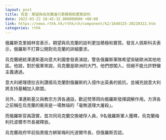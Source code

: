 ```yaml
---
layout: post
title: 克宮：期望與烏克蘭進行更積極和實質談判
date: 2022-03-22 18:45:32.000000000 +08:00
link: https://news.rthk.hk/rthk/ch/component/k2/1640325-20220322.htm
categories: rthk
---
```


俄羅斯克里姆林宮表示，期望與烏克蘭的談判更加積極和實質。發言人佩斯科夫表示，俄羅斯不打算公開對烏克蘭的詳細要求。 

烏克蘭總統澤連斯基向意大利國會發表演說，警告俄羅斯軍隊希望突破歐洲其他地區。他說，對於俄軍來說，烏克蘭是歐洲的大門，他們想闖入，但絕不能允許野蠻主義通過。

意大利總理德拉吉則讚揚烏克蘭對俄羅斯的入侵作出英勇的抵抗，並補充說意大利將支持基輔加入歐盟。

另外，澤連斯基又與教宗方濟各通話，歡迎梵蒂岡向俄羅斯發揮調解作用。方濟各之前稱在烏克蘭的衝突是一場無端的「毫無道理大屠殺」。

而俄羅斯官員證實，首次同烏克蘭交換被俘人員，9名俄羅斯軍人獲釋，烏克蘭梅利托波爾市市長被釋放。

烏克蘭政府早前指責俄方綁架梅利托波爾市長，但俄羅斯否認。
